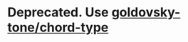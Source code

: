 # Deprecated. Use [goldovsky-tone/chord-type](https://github.com/tonaljs/tonal/tree/master/packages/chord-type)
